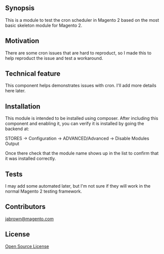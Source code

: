 ## Synopsis

This is a module to test the cron scheduler in Magento 2 based on the most basic skeleton module for Magento 2.

## Motivation

There are some cron issues that are hard to reproduct, so I made this to help reproduct the issue and test a workaround.

## Technical feature

This component helps demonstrates issues with cron.  I'll add more details here later.

## Installation

This module is intended to be installed using composer.  After including this component and enabling it, you can verify it is installed by going the backend at:

STORES -> Configuration -> ADVANCED/Advanced ->  Disable Modules Output

Once there check that the module name shows up in the list to confirm that it was installed correctly.

## Tests

I may add some automated later, but I'm not sure if they will work in the normal Magento 2 testing framework.

## Contributors

jabrown@magento.com

## License

[Open Source License](LICENSE.txt)
